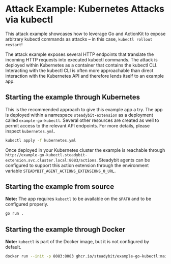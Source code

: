 # Attack Example: Kubernetes Attacks via kubectl

This attack example showcases how to leverage Go and ActionKit to expose arbitrary kubectl commands as attacks – in this case, `kubectl rollout restart`!

The attack example exposes several HTTP endpoints that translate the incoming HTTP requests into executed kubectl commands. The attack is deployed within
Kubernetes as a container that contains the kubectl CLI. Interacting with the kubectl CLI is often more approachable than direct interaction with the Kubernetes
API and therefore lends itself to an example app.

## Starting the example through Kubernetes

This is the recommended approach to give this example app a try. The app is deployed within a namespace `steadybit-extension` as a deployment
called `example-go-kubectl`. Several other resources are created as well to permit access to the relevant API endpoints. For more details, please
inspect `kubernetes.yml`.

```sh
kubectl apply -f kubernetes.yml
```

Once deployed in your Kubernetes cluster the example is reachable
through `http://example-go-kubectl.steadybit-extension.svc.cluster.local:8083/actions`. Steadybit agents can be configured to support this action
extension through the environment variable `STEADYBIT_AGENT_ACTIONS_EXTENSIONS_0_URL`.

## Starting the example from source

**Note:** The app requires `kubectl` to be available on the `$PATH` and to be configured properly.

```sh
go run .
```

## Starting the example through Docker

**Note:** `kubectl` is part of the Docker image, but it is not configured by default.

```sh
docker run --init -p 8083:8083 ghcr.io/steadybit/example-go-kubectl:main
```

